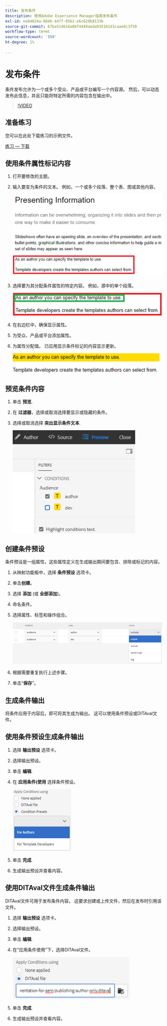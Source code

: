 ```yaml
---
title: 发布条件
description: 使用Adobe Experience Manager指南发布条件
exl-id: ea94824a-884b-447f-9562-e6c629b8133b
source-git-commit: 67ba514616a0bf4449aeda035161d1caae0c3f50
workflow-type: tm+mt
source-wordcount: '359'
ht-degree: 1%

---
```


# 发布条件

条件发布允许为一个或多个受众、产品或平台编写一个内容源。 然后，可以动态发布此信息，并且只能将特定所需的内容包含在输出中。

>[!VIDEO](https://video.tv.adobe.com/v/339041?quality=12&learn=on)

## 准备练习

您可以在此处下载练习的示例文件。

[练习 — 下载](assets/exercises/publishing-with-conditions.zip)

## 使用条件属性标记内容

1. 打开要修改的主题。

1. 输入要变为条件的文本。 例如，一个或多个段落、整个表、图或其他内容。

   ![演示信息](images/presenting-info.png)

1. 选择要为其分配条件属性的特定内容。 例如，源中的单个段落。

   ![模板选择](images/template-choice.png)

1. 在右边栏中，确保显示属性。

1. 为受众、产品或平台添加属性。

1. 为属性分配值。 已应用显示条件标记的内容显示更新。

   ![指定模板](images/specify-template.png)

## 预览条件内容

1. 单击 **预览**.

1. 在 **过滤器**，选择或取消选择要显示或隐藏的条件。

1. 选择或取消选择 **突出显示条件文本**.

   ![预览条件内容](images/preview-conditional-content.png)

## 创建条件预设

条件预设是一组属性，这些属性定义在生成输出期间要包含、排除或标记的内容。

1. 从映射功能板中，选择 **条件预设** 选项卡。

1. 单击&#x200B;**创建**。

1. 选择 **添加** (或 **全部添加**)。

1. 命名条件。

1. 选择属性、标签和操作组合。

   ![Create-Condition-Preset](images/create-condition-preset.png)

1. 根据需要重复执行上述步骤。

1. 单击“**保存**”。

## 生成条件输出

将条件应用于内容后，即可将其生成为输出。 这可以使用条件预设或DITAval文件。

## 使用条件预设生成条件输出

1. 选择 **输出预设** 选项卡。

1. 选择输出预设。

1. 单击 **编辑**.

1. 在 **应用条件(使用** 选择条件预设。

   ![Generate-Conditional-Output](images/generate-conditional-output.png)

1. 单击 **完成**.

1. 生成输出预设并查看内容。

## 使用DITAval文件生成条件输出

DITAval文件可用于发布条件内容。 这要求创建或上传文件，然后在发布时引用该文件。

1. 选择 **输出预设** 选项卡。

1. 选择输出预设。

1. 单击 **编辑**.

1. 在“应用条件使用”下，选择DITAval文件。

   ![Generate-Using-DITAval](images/generate-using-ditaval.png)

1. 单击 **完成**.

1. 生成输出预设并查看内容。

